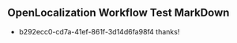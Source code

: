 ## OpenLocalization Workflow Test MarkDown
* b292ecc0-cd7a-41ef-861f-3d14d6fa98f4 thanks!

<!--HONumber=Aug16_HO3-->


